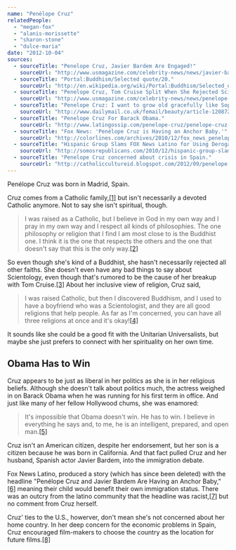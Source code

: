 ```yaml
---
name: "Penélope Cruz"
relatedPeople:
  - "megan-fox"
  - "alanis-morissette"
  - "sharon-stone"
  - "dulce-maria"
date: "2012-10-04"
sources:
  - sourceTitle: "Penelope Cruz, Javier Bardem Are Engaged!"
    sourceUrl: "http://www.usmagazine.com/celebrity-news/news/javier-bardem-and-penelope-cruz-are-engaged-2009510"
  - sourceTitle: "Portal:Buddhism/Selected quote/20."
    sourceUrl: "http://en.wikipedia.org/wiki/Portal:Buddhism/Selected_quote/20"
  - sourceTitle: "Penelope Cruz, Tom Cruise Split When She Rejected Scientology: Report."
    sourceUrl: "http://www.usmagazine.com/celebrity-news/news/penelope-cruz-tom-cruise-split-when-she-rejected-scientology-report-201269"
  - sourceTitle: "Penelope Cruz: I want to grow old gracefully like Sophia Loren."
    sourceUrl: "http://www.dailymail.co.uk/femail/beauty/article-1208726/Penelope-Cruz-I-want-grow-old-gracefully-like-Sophia-Loren.html"
  - sourceTitle: "Penelope Cruz For Barack Obama."
    sourceUrl: "http://www.latingossip.com/penelope-cruz/penelope-cruz-for-barack-obama.html"
  - sourceTitle: "Fox News: 'Penélope Cruz is Having an Anchor Baby.'"
    sourceUrl: "http://colorlines.com/archives/2010/12/fox_news_penelope_cruz_is_having_an_anchor_baby.html"
  - sourceTitle: "Hispanic Group Slams FOX News Latino for Using Derogatory Term \"Anchor Baby.\""
    sourceUrl: "http://somosrepublicans.com/2010/12/hispanic-group-slams-fox-news-latino-for-using-derogatory-term-%E2%80%9Canchor-baby%E2%80%9D/"
  - sourceTitle: "Penelope Cruz concerned about crisis in Spain."
    sourceUrl: "http://catholiccultureid.blogspot.com/2012/09/penelope-cruz-concerned-about-crisis-in.html"
---
```


Penélope Cruz was born in Madrid, Spain.

Cruz comes from a Catholic family,<a class="source-citation" href="http://www.usmagazine.com/celebrity-news/news/javier-bardem-and-penelope-cruz-are-engaged-2009510" title="Penelope Cruz, Javier Bardem Are Engaged!">[1]</a> but isn't necessarily a devoted Catholic anymore. Not to say she isn't spiritual, though.

>I was raised as a Catholic, but I believe in God in my own way and I pray in my own way and I respect all kinds of philosophies. The one philosophy or religion that I find I am most close to is the Buddhist one. I think it is the one that respects the others and the one that doesn't say that this is the only way.<a class="source-citation" href="http://en.wikipedia.org/wiki/Portal:Buddhism/Selected_quote/20" title="Portal:Buddhism/Selected quote/20.">[2]</a>

So even though she's kind of a Buddhist, she hasn't necessarily rejected all other faiths. She doesn't even have any bad things to say about Scientology, even though that's rumored to be the cause of her breakup with Tom Cruise.<a class="source-citation" href="http://www.usmagazine.com/celebrity-news/news/penelope-cruz-tom-cruise-split-when-she-rejected-scientology-report-201269" title="Penelope Cruz, Tom Cruise Split When She Rejected Scientology: Report.">[3]</a> About her inclusive view of religion, Cruz said,

>I was raised Catholic, but then I discovered Buddhism, and I used to have a boyfriend who was a Scientologist, and they are all good religions that help people. As far as I'm concerned, you can have all three religions at once and it's okay!<a class="source-citation" href="http://www.dailymail.co.uk/femail/beauty/article-1208726/Penelope-Cruz-I-want-grow-old-gracefully-like-Sophia-Loren.html" title="Penelope Cruz: I want to grow old gracefully like Sophia Loren.">[4]</a>

It sounds like she could be a good fit with the Unitarian Universalists, but maybe she just prefers to connect with her spirituality on her own time.


## Obama Has to Win

Cruz appears to be just as liberal in her politics as she is in her religious beliefs. Although she doesn't talk about politics much, the actress weighed in on Barack Obama when he was running for his first term in office. And just like many of her fellow Hollywood chums, she was enamored:

>It's impossible that Obama doesn't win. He has to win. I believe in everything he says and, to me, he is an intelligent, prepared, and open man.<a class="source-citation" href="http://www.latingossip.com/penelope-cruz/penelope-cruz-for-barack-obama.html" title="Penelope Cruz For Barack Obama.">[5]</a>

Cruz isn't an American citizen, despite her endorsement, but her son is a citizen because he was born in California. And that fact pulled Cruz and her husband, Spanish actor Javier Bardem, into the immigration debate.

Fox News Latino, produced a story (which has since been deleted) with the headline "Penélope Cruz and Javier Bardem Are Having an Anchor Baby,"<a class="source-citation" href="http://colorlines.com/archives/2010/12/fox_news_penelope_cruz_is_having_an_anchor_baby.html" title="Fox News: &apos;Penélope Cruz is Having an Anchor Baby.&apos;">[6]</a> meaning their child would benefit their own immigration status. There was an outcry from the latino community that the headline was racist,<a class="source-citation" href="http://somosrepublicans.com/2010/12/hispanic-group-slams-fox-news-latino-for-using-derogatory-term-%E2%80%9Canchor-baby%E2%80%9D/" title="Hispanic Group Slams FOX News Latino for Using Derogatory Term &quot;Anchor Baby.&quot;">[7]</a> but no comment from Cruz herself.

Cruz' ties to the U.S., howerver, don't mean she's not concerned about her home country. In her deep concern for the economic problems in Spain, Cruz encouraged film-makers to choose the country as the location for future films.<a class="source-citation" href="http://catholiccultureid.blogspot.com/2012/09/penelope-cruz-concerned-about-crisis-in.html" title="Penelope Cruz concerned about crisis in Spain.">[8]</a>